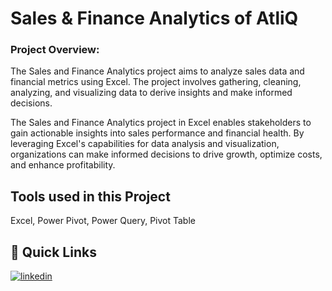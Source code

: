 
# Sales & Finance Analytics of AtliQ

### Project Overview:
The Sales and Finance Analytics project aims to analyze sales data and financial metrics using Excel. The project involves gathering, cleaning, analyzing, and visualizing data to derive insights and make informed decisions.

The Sales and Finance Analytics project in Excel enables stakeholders to gain actionable insights into sales performance and financial health. By leveraging Excel's capabilities for data analysis and visualization, organizations can make informed decisions to drive growth, optimize costs, and enhance profitability.



##  Tools used in this Project
Excel, Power Pivot, Power Query, Pivot Table


## 🔗 Quick Links


[![linkedin](https://img.shields.io/badge/linkedin-0A66C2?style=for-the-badge&logo=linkedin&logoColor=white)](https://www.linkedin.com/in/soumyasahain/)


